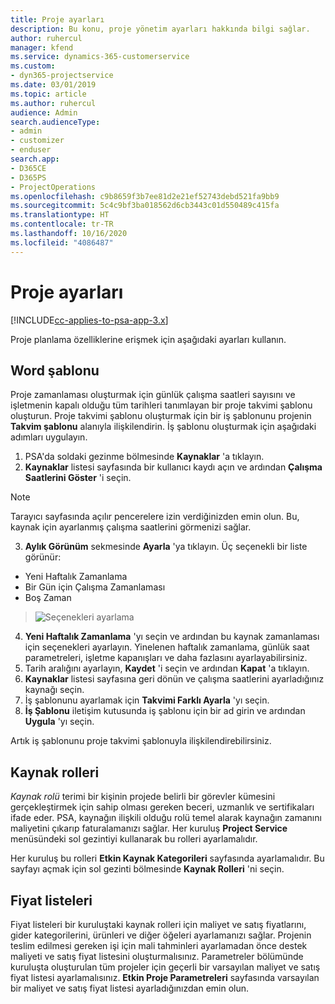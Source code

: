 ```yaml
---
title: Proje ayarları
description: Bu konu, proje yönetim ayarları hakkında bilgi sağlar.
author: ruhercul
manager: kfend
ms.service: dynamics-365-customerservice
ms.custom:
- dyn365-projectservice
ms.date: 03/01/2019
ms.topic: article
ms.author: ruhercul
audience: Admin
search.audienceType:
- admin
- customizer
- enduser
search.app:
- D365CE
- D365PS
- ProjectOperations
ms.openlocfilehash: c9b8659f3b7ee81d2e21ef52743debd521fa9bb9
ms.sourcegitcommit: 5c4c9bf3ba018562d6cb3443c01d550489c415fa
ms.translationtype: HT
ms.contentlocale: tr-TR
ms.lasthandoff: 10/16/2020
ms.locfileid: "4086487"
---
```

# <a name="project-settings"></a>Proje ayarları

[!INCLUDE[cc-applies-to-psa-app-3.x](../includes/cc-applies-to-psa-app-3x.md)]

Proje planlama özelliklerine erişmek için aşağıdaki ayarları kullanın.

## <a name="work-template"></a>Word şablonu

Proje zamanlaması oluşturmak için günlük çalışma saatleri sayısını ve işletmenin kapalı olduğu tüm tarihleri tanımlayan bir proje takvimi şablonu oluşturun. Proje takvimi şablonu oluşturmak için bir iş şablonunu projenin **Takvim şablonu** alanıyla ilişkilendirin. İş şablonu oluşturmak için aşağıdaki adımları uygulayın.

1. PSA'da soldaki gezinme bölmesinde **Kaynaklar** 'a tıklayın. 
2. **Kaynaklar** listesi sayfasında bir kullanıcı kaydı açın ve ardından **Çalışma Saatlerini Göster** 'i seçin.

  > [!NOTE]
  > Tarayıcı sayfasında açılır pencerelere izin verdiğinizden emin olun. Bu, kaynak için ayarlanmış çalışma saatlerini görmenizi sağlar.
  
3. **Aylık Görünüm** sekmesinde **Ayarla** 'ya tıklayın. Üç seçenekli bir liste görünür: 

  - Yeni Haftalık Zamanlama
  - Bir Gün için Çalışma Zamanlaması
  - Boş Zaman

> ![Seçenekleri ayarlama](media/project-13.png)

4. **Yeni Haftalık Zamanlama** 'yı seçin ve ardından bu kaynak zamanlaması için seçenekleri ayarlayın. Yinelenen haftalık zamanlama, günlük saat parametreleri, işletme kapanışları ve daha fazlasını ayarlayabilirsiniz.
5. Tarih aralığını ayarlayın, **Kaydet** 'i seçin ve ardından **Kapat** 'a tıklayın. 
6. **Kaynaklar** listesi sayfasına geri dönün ve çalışma saatlerini ayarladığınız kaynağı seçin. 
7. İş şablonunu ayarlamak için **Takvimi Farklı Ayarla** 'yı seçin. 
8. **İş Şablonu** iletişim kutusunda iş şablonu için bir ad girin ve ardından **Uygula** 'yı seçin. 

Artık iş şablonunu proje takvimi şablonuyla ilişkilendirebilirsiniz.

## <a name="resource-roles"></a>Kaynak rolleri

*Kaynak rolü* terimi bir kişinin projede belirli bir görevler kümesini gerçekleştirmek için sahip olması gereken beceri, uzmanlık ve sertifikaları ifade eder. PSA, kaynağın ilişkili olduğu rolü temel alarak kaynağın zamanını maliyetini çıkarıp faturalamanızı sağlar. Her kuruluş **Project Service** menüsündeki sol gezintiyi kullanarak bu rolleri ayarlamalıdır.

Her kuruluş bu rolleri **Etkin Kaynak Kategorileri** sayfasında ayarlamalıdır. Bu sayfayı açmak için sol gezinti bölmesinde **Kaynak Rolleri** 'ni seçin.

## <a name="price-lists"></a>Fiyat listeleri

Fiyat listeleri bir kuruluştaki kaynak rolleri için maliyet ve satış fiyatlarını, gider kategorilerini, ürünleri ve diğer öğeleri ayarlamanızı sağlar. Projenin teslim edilmesi gereken işi için mali tahminleri ayarlamadan önce destek maliyeti ve satış fiyat listesini oluşturmalısınız. Parametreler bölümünde kuruluşta oluşturulan tüm projeler için geçerli bir varsayılan maliyet ve satış fiyat listesi ayarlamalısınız. **Etkin Proje Parametreleri** sayfasında varsayılan bir maliyet ve satış fiyat listesi ayarladığınızdan emin olun.
